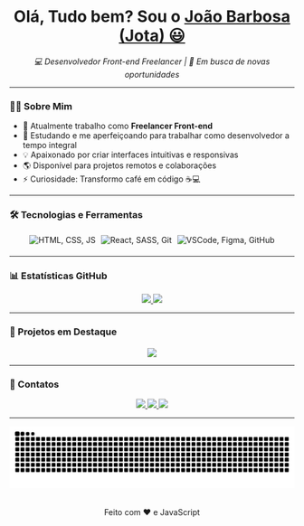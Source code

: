 <h1 align="center">
  Olá, Tudo bem? Sou o <a href="https://www.linkedin.com/in/jo%C3%A3o-barbosa-1a76b7263/">João Barbosa (Jota) 😃</a>
</h1>

<p align="center">
  <em>💻 Desenvolvedor Front-end Freelancer | 🚀 Em busca de novas oportunidades</em>
</p>

---

### 👨‍💻 Sobre Mim

- 🔭 Atualmente trabalho como **Freelancer Front-end**
- 🌱 Estudando e me aperfeiçoando para trabalhar como desenvolvedor a tempo integral
- 💡 Apaixonado por criar interfaces intuitivas e responsivas
- 🌎 Disponível para projetos remotos e colaborações
- ⚡ Curiosidade: Transformo café em código ☕💻

---

### 🛠️ Tecnologias e Ferramentas

<div align="center" style="display: flex; flex-wrap: wrap; gap: 10px; justify-content: center; margin: 20px 0;">
  <img src="https://skillicons.dev/icons?i=html,css,js" alt="HTML, CSS, JS" />
  <!-- Adicione mais tecnologias conforme seus conhecimentos -->
  <img src="https://skillicons.dev/icons?i=react,sass,git" alt="React, SASS, Git" />
  <img src="https://skillicons.dev/icons?i=vscode,figma,github" alt="VSCode, Figma, GitHub" />
</div>

---

### 📊 Estatísticas GitHub

<div align="center">
  <a href="https://github.com/JotaBarbosaDev">
    <img height="180em" src="https://github-readme-stats.vercel.app/api?username=JotaBarbosaDev&show_icons=true&theme=tokyonight&include_all_commits=true&count_private=true"/>
    <img height="180em" src="https://github-readme-stats.vercel.app/api/top-langs/?username=JotaBarbosaDev&layout=compact&langs_count=7&theme=tokyonight"/>
  </a>
</div>

---

### 🌟 Projetos em Destaque

<div align="center">
  <!-- Se tiver projetos para destacar, adicione aqui -->
  <a href="https://github.com/JotaBarbosaDev/projeto-exemplo">
    <img align="center" src="https://github-readme-stats.vercel.app/api/pin/?username=JotaBarbosaDev&repo=projeto-exemplo&theme=tokyonight" />
  </a>
  <!-- Adicione outros projetos se desejar -->
</div>

---

### 📱 Contatos

<div align="center">
  <a href="https://instagram.com/joao.barbosa.37" target="_blank">
    <img src="https://img.shields.io/badge/-Instagram-%23E4405F?style=for-the-badge&logo=instagram&logoColor=white" target="_blank">
  </a>
  <a href="mailto:jotambbarbosa@gmail.com">
    <img src="https://img.shields.io/badge/-Gmail-%23333?style=for-the-badge&logo=gmail&logoColor=white" target="_blank">
  </a>
  <a href="https://www.linkedin.com/in/jo%C3%A3o-barbosa-1a76b7263/" target="_blank">
    <img src="https://img.shields.io/badge/-LinkedIn-%230077B5?style=for-the-badge&logo=linkedin&logoColor=white" target="_blank">
  </a>
</div>

---

<div align="center">
  <!-- Animação da Snake atualizada -->
  <picture>
    <source media="(prefers-color-scheme: dark)" srcset="https://github.com/JotaBarbosaDev/JotaBarbosaDev/raw/output/github-contribution-grid-snake-dark.svg" />
    <source media="(prefers-color-scheme: light)" srcset="https://github.com/JotaBarbosaDev/JotaBarbosaDev/raw/output/github-contribution-grid-snake.svg" />
    <img alt="github-snake" src="https://github.com/JotaBarbosaDev/JotaBarbosaDev/raw/output/github-contribution-grid-snake.svg" />
  </picture>
</div>

<div align="center">
  <br>
  <p>Feito com ❤️ e JavaScript</p>
</div>

